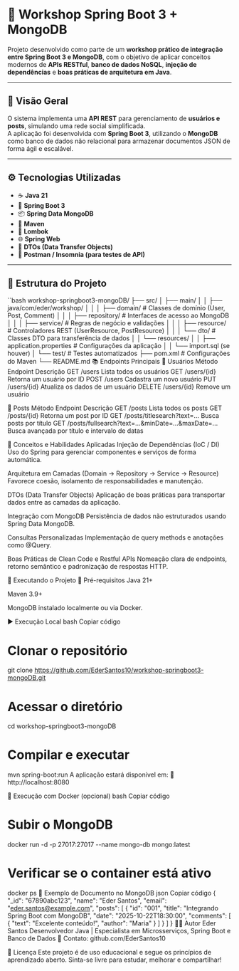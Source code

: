 # 🧠 Workshop Spring Boot 3 + MongoDB

Projeto desenvolvido como parte de um **workshop prático de integração entre Spring Boot 3 e MongoDB**, com o objetivo de aplicar conceitos modernos de **APIs RESTful**, **banco de dados NoSQL**, **injeção de dependências** e **boas práticas de arquitetura em Java**.

---

## 🚀 Visão Geral

O sistema implementa uma **API REST** para gerenciamento de **usuários e posts**, simulando uma rede social simplificada.  
A aplicação foi desenvolvida com **Spring Boot 3**, utilizando o **MongoDB** como banco de dados não relacional para armazenar documentos JSON de forma ágil e escalável.

---

## ⚙️ Tecnologias Utilizadas

- ☕ **Java 21**
- 🧩 **Spring Boot 3**
- 📦 **Spring Data MongoDB**
- 🔧 **Maven**
- 🧰 **Lombok**
- 🌐 **Spring Web**
- 🧠 **DTOs (Data Transfer Objects)**
- 🧪 **Postman / Insomnia (para testes de API)**

---

## 🧩 Estrutura do Projeto

``bash
workshop-springboot3-mongoDB/
├── src/
│   ├── main/
│   │   ├── java/com/eder/workshop/
│   │   │   ├── domain/        # Classes de domínio (User, Post, Comment)
│   │   │   ├── repository/    # Interfaces de acesso ao MongoDB
│   │   │   ├── service/       # Regras de negócio e validações
│   │   │   ├── resource/      # Controladores REST (UserResource, PostResource)
│   │   │   └── dto/           # Classes DTO para transferência de dados
│   │   └── resources/
│   │       ├── application.properties  # Configurações da aplicação
│   │       └── import.sql (se houver)
│   └── test/                  # Testes automatizados
├── pom.xml                    # Configurações do Maven
└── README.md
📚 Endpoints Principais
👤 Usuários
Método	Endpoint	Descrição
GET	/users	Lista todos os usuários
GET	/users/{id}	Retorna um usuário por ID
POST	/users	Cadastra um novo usuário
PUT	/users/{id}	Atualiza os dados de um usuário
DELETE	/users/{id}	Remove um usuário

📝 Posts
Método	Endpoint	Descrição
GET	/posts	Lista todos os posts
GET	/posts/{id}	Retorna um post por ID
GET	/posts/titlesearch?text=...	Busca posts por título
GET	/posts/fullsearch?text=...&minDate=...&maxDate=...	Busca avançada por título e intervalo de datas

🧠 Conceitos e Habilidades Aplicadas
Injeção de Dependências (IoC / DI)
Uso do Spring para gerenciar componentes e serviços de forma automática.

Arquitetura em Camadas (Domain → Repository → Service → Resource)
Favorece coesão, isolamento de responsabilidades e manutenção.

DTOs (Data Transfer Objects)
Aplicação de boas práticas para transportar dados entre as camadas da aplicação.

Integração com MongoDB
Persistência de dados não estruturados usando Spring Data MongoDB.

Consultas Personalizadas
Implementação de query methods e anotações como @Query.

Boas Práticas de Clean Code e Restful APIs
Nomeação clara de endpoints, retorno semântico e padronização de respostas HTTP.

🧪 Executando o Projeto
🔧 Pré-requisitos
Java 21+

Maven 3.9+

MongoDB instalado localmente ou via Docker.

▶️ Execução Local
bash
Copiar código
# Clonar o repositório
git clone https://github.com/EderSantos10/workshop-springboot3-mongoDB.git

# Acessar o diretório
cd workshop-springboot3-mongoDB

# Compilar e executar
mvn spring-boot:run
A aplicação estará disponível em:
📍 http://localhost:8080

🐳 Execução com Docker (opcional)
bash
Copiar código
# Subir o MongoDB
docker run -d -p 27017:27017 --name mongo-db mongo:latest

# Verificar se o container está ativo
docker ps
🧾 Exemplo de Documento no MongoDB
json
Copiar código
{
  "_id": "67890abc123",
  "name": "Eder Santos",
  "email": "eder.santos@example.com",
  "posts": [
    {
      "id": "001",
      "title": "Integrando Spring Boot com MongoDB",
      "date": "2025-10-22T18:30:00",
      "comments": [
        {
          "text": "Excelente conteúdo!",
          "author": "Maria"
        }
      ]
    }
  ]
}
👨‍💻 Autor
Eder Santos
Desenvolvedor Java | Especialista em Microsserviços, Spring Boot e Banco de Dados
📧 Contato: github.com/EderSantos10

🏁 Licença
Este projeto é de uso educacional e segue os princípios de aprendizado aberto.
Sinta-se livre para estudar, melhorar e compartilhar!


